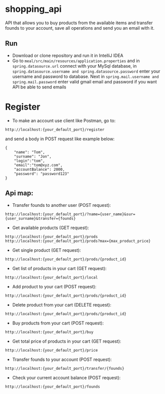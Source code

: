 # shopping_api
API that allows you to buy products from the available items and transfer founds to your account, save all operations and send you an email with it. 

## Run

* Download or clone repository and run it in IntelliJ IDEA
* Go to  ```meal/src/main/resources/application.properties```
and in ```spring.datasource.url``` connect with your MySql database,
in ```spring.datasource.username and spring.datasource.password```
enter your username and password to database. Next in ```spring.mail.username and spring.mail.password``` enter valid
gmail email and password if you want API be able to send emails

# Register

* To make an account use client like Postman, go to:
```
http://localhost:{your_default_port}/register
```
   and send a body in POST request like example below:
```
{
    "name": "Tom",
    "surname": "Jon",
    "login":"tom",
    "email":"tom@xyz.com",
    "accountBalance": 2000,
    "password": "password123"      
}

```

## Api map:

* Transfer founds to another user (POST request):
```
http://localhost:{your_default_port}/?name={user_name}&sur={user_surname}&transfer={founds}
```
* Get available products (GET request):
```
http://localhost:{your_default_port}/prods
http://localhost:{your_default_port}/prods?max={max_product_price}
```
* Get single product (GET request):
```
http://localhost:{your_default_port}/prods/{product_id}
```
* Get list of products in your cart (GET request):
```
http://localhost:{your_default_port}/local
```
* Add product to your cart (POST request):
```
http://localhost:{your_default_port}/prods/{product_id}
```
* Delete product from your cart (DELETE request):
```
http://localhost:{your_default_port}/prods/{product_id}
```
* Buy products from your cart (POST request):
```
http://localhost:{your_default_port}/buy
```
* Get total price of products in your cart (GET request):
```
http://localhost:{your_default_port}/price
```
* Transfer founds to your account (POST request):
```
http://localhost:{your_default_port}/transfer/{founds}
```
* Check your current account balance (POST request):
```
http://localhost:{your_default_port}/founds
```
